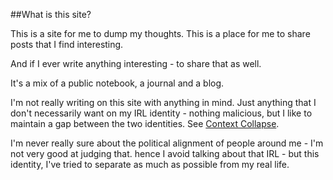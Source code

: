 ##What is this site?

This is a site for me to dump my thoughts. This is a place for me to share posts that I find interesting.

And if I ever write anything interesting - to share that as well.

It's a mix of a public notebook, a journal and a blog. 

I'm not really writing on this site with anything in mind. Just anything that I don't necessarily want on my IRL identity - nothing malicious, but I like to maintain a gap between the two identities. See [Context Collapse](https://www.zephoria.org/thoughts/archives/2013/12/08/coining-context-collapse.html).

I'm never really sure about the political alignment of people around me - I'm not very good at judging that. hence I avoid talking about that IRL - but this identity, I've tried to separate as much as possible from my real life.
